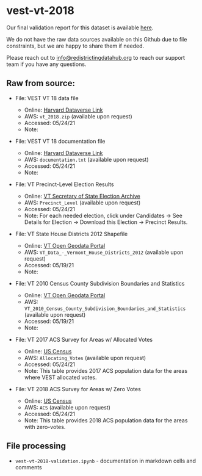 # vest-vt-2018

Our final validation report for this dataset is available [here](https://redistrictingdatahub.org/dataset/vest-2018-vermont-precinct-and-election-results/).

We do not have the raw data sources available on this Github due to file constraints, but we are happy to share them if needed. 

Please reach out to info@redistrictingdatahub.org to reach our support team if you have any questions.

## **Raw from source:**
- File: VEST VT 18 data file
  - Online: [Harvard Dataverse Link](https://dataverse.harvard.edu/file.xhtml?persistentId=doi:10.7910/DVN/UBKYRU/U0JTEL&version=33.0)
  - AWS: `vt_2018.zip` (available upon request)
  - Accessed: 05/24/21
  - Note:

- File: VEST VT 18 documentation file
  - Online: [Harvard Dataverse Link](https://dataverse.harvard.edu/file.xhtml?fileId=4366213&version=33.0)
  - AWS: `documentation.txt` (available upon request)
  - Accessed: 05/24/21
  - Note:

- File: VT Precinct-Level Election Results
  - Online: [VT Secretary of State Election Archive](https://electionarchive.vermont.gov/elections/search/year_from:2018/year_to:2018/stage:General)
  - AWS: `Precinct_Level` (available upon request)
  - Accessed: 05/24/21
  - Note: For each needed election, click under Candidates -> See Details for Election -> Download this Election -> Precinct Results. 

- File: VT State House Districts 2012 Shapefile
  - Online: [VT Open Geodata Portal](https://geodata.vermont.gov/datasets/vt-data-vermont-house-districts-2012?geometry=-80.269%2C42.477%2C-64.614%2C45.249)
  - AWS: `VT_Data_-_Vermont_House_Districts_2012` (available upon request)
  - Accessed: 05/19/21
  - Note:

- File: VT 2010 Census County Subdivision Boundaries and Statistics
  - Online: [VT Open Geodata Portal](https://geodata.vermont.gov/datasets/01539ba1dec8418b867ec580424405aa_12/data?geometry=-80.269%2C42.477%2C-64.614%2C45.249&orderBy=NAMELSAD10)
  - AWS: `VT_2010_Census_County_Subdivision_Boundaries_and_Statistics` (available upon request)
  - Accessed: 05/19/21
  - Note:

- File: VT 2017 ACS Survey for Areas w/ Allocated Votes
  - Online: [US Census](https://data.census.gov/cedsci/table?q=Buels%20gore&g=0600000US5000327962,5000363550,5000734600,5000902125,5000908725,5000911800,5000925975&tid=ACSST5Y2017.S0101&hidePreview=true)
  - AWS: `Allocating_Votes` (available upon request)
  - Accessed: 05/24/21
  - Note: This table provides 2017 ACS population data for the areas where VEST allocated votes.

- File: VT 2018 ACS Survey for Areas w/ Zero Votes
  - Online: [US Census](https://data.census.gov/cedsci/table?q=Buels%20gore&g=0600000US5000902162,5000939775,5000976337,5000976562,5002565762&tid=ACSST5Y2018.S0101&hidePreview=true)
  - AWS: `ACS` (available upon request)
  - Accessed: 05/24/21
  - Note: This table provides 2018 ACS population data for the areas with zero-votes.

## File processing

- `vest-vt-2018-validation.ipynb` - documentation in markdown cells and comments

